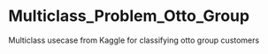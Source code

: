 # Multiclass_Problem_Otto_Group

Multiclass usecase from Kaggle for classifying otto group customers
